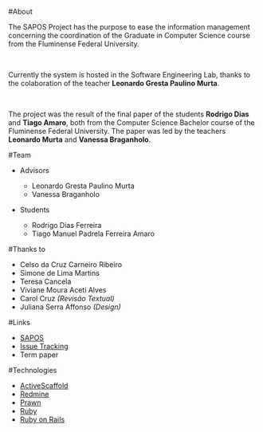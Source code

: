 #About

The SAPOS Project has the purpose to ease the information management concerning the coordination of the Graduate in Computer Science course from the Fluminense Federal University.

<br>

Currently the system is hosted in the Software Engineering Lab, thanks to the colaboration of the teacher
 **Leonardo Gresta Paulino Murta**.

<br>

The project was the result of the final paper of the students **Rodrigo Dias** and **Tiago Amaro**, both from the Computer Science Bachelor course of the Fluminense Federal University. The paper was led by the teachers **Leonardo Murta** and **Vanessa Braganholo**.

#Team

- Advisors

  * Leonardo Gresta Paulino Murta
  * Vanessa Braganholo 

- Students

  * Rodrigo Dias Ferreira
  * Tiago Manuel Padrela Ferreira Amaro

#Thanks to

  * Celso da Cruz Carneiro Ribeiro
  * Simone de Lima Martins
  * Teresa Cancela
  * Viviane Moura Aceti Alves
  * Carol Cruz *(Revisão Textual)*
  * Juliana Serra Affonso *(Design)*

#Links

* [SAPOS](http://sel.ic.uff.br/sapos)
* [Issue Tracking](http://github.com/gems-uff/sapos/issues)
* Term paper

#Technologies

* [ActiveScaffold](https://github.com/activescaffold/active_scaffold)
* [Redmine](http://www.redmine.org/)
* [Prawn](https://github.com/prawnpdf/prawn)
* [Ruby](https://github.com/ruby/ruby)
* [Ruby on Rails](https://github.com/rails/rails)
